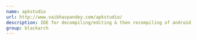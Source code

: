 ```yaml
---
name: apkstudio
url: http://www.vaibhavpandey.com/apkstudio/
description: IDE for decompiling/editing & then recompiling of android application binaries. URL : http://www.vaibhavpandey.com/apkstudio/ Groups : blackarch blackarch-reversing blackarch-mobile
group: blackarch
---
```

